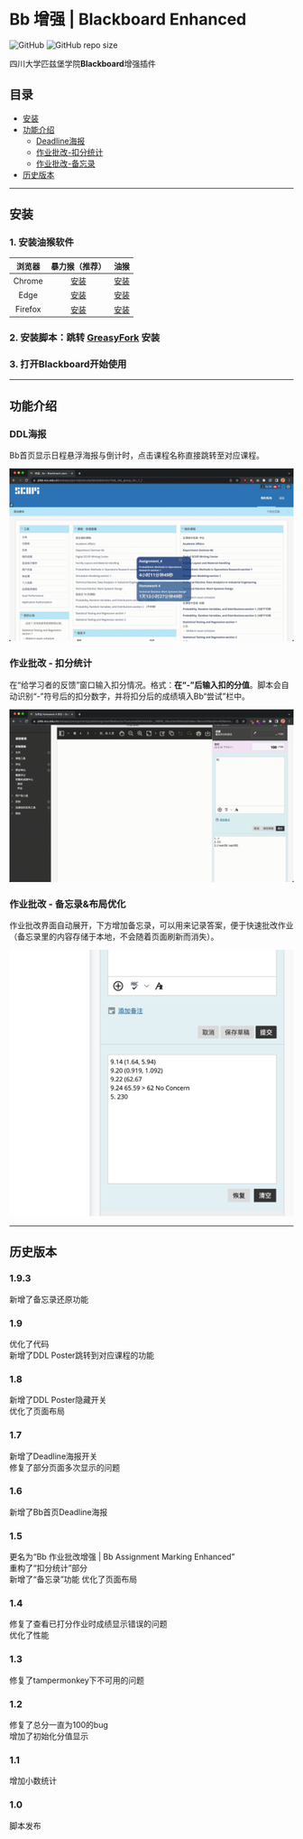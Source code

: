 # Bb 增强 | Blackboard Enhanced

![GitHub](https://img.shields.io/github/license/sitdownkevin/Blackboard-Enhanced)
![GitHub repo size](https://img.shields.io/github/repo-size/sitdownkevin/Blackboard-Enhanced)

 四川大学匹兹堡学院**Blackboard**增强插件
## 目录

* [安装](#安装)
* [功能介绍](#功能介绍)
  * [Deadline海报](#ddl海报)
  * [作业批改-扣分统计](#作业批改---扣分统计)
  * [作业批改-备忘录](#作业批改---备忘录布局优化)
* [历史版本](#历史版本)

****
## 安装 <a name="p1"></a>

### 1. 安装油猴软件
<div align="center">

  |浏览器|暴力猴（推荐）|油猴|
  |:---:|:----:|:-----:|
  |Chrome| [安装](https://chrome.google.com/webstore/detail/violentmonkey/jinjaccalgkegednnccohejagnlnfdag?hl=zh-CN)|[安装](https://chrome.google.com/webstore/detail/tampermonkey/dhdgffkkebhmkfjojejmpbldmpobfkfo?hl=zh-CN)|
  |Edge|[安装](https://microsoftedge.microsoft.com/addons/detail/%E6%9A%B4%E5%8A%9B%E7%8C%B4/eeagobfjdenkkddmbclomhiblgggliao?hl=zh-CN)|[安装](https://microsoftedge.microsoft.com/addons/detail/tampermonkey/iikmkjmpaadaobahmlepeloendndfphd)|
  |Firefox|[安装](https://addons.mozilla.org/en-US/firefox/addon/violentmonkey/)|[安装](https://addons.mozilla.org/en-US/firefox/addon/tampermonkey/?utm_source=addons.mozilla.org&utm_medium=referral&utm_content=search)|

 </div>



### 2. 安装脚本：跳转 [**GreasyFork**](https://greasyfork.org/zh-CN/scripts/462240-bb%E8%AE%A1%E7%AE%97%E5%88%86%E6%95%B0) 安装

### 3. 打开**Blackboard**开始使用

****
## 功能介绍 <a name="p2"></a>
### DDL海报
Bb首页显示日程悬浮海报与倒计时，点击课程名称直接跳转至对应课程。

<div align="center">

 <img src="demo/deadline_poster.gif" alt="deadline_poster">

</div>

### 作业批改 - 扣分统计
在“给学习者的反馈”窗口输入扣分情况。格式：**在“-”后输入扣的分值**。脚本会自动识别“-”符号后的扣分数字，并将扣分后的成绩填入Bb“尝试”栏中。

<div align="center">

<img src="demo/assignment_autocount.gif"    alt="assignment_autocount">
 
</div>
 
### 作业批改 - 备忘录&布局优化
作业批改界面自动展开，下方增加备忘录，可以用来记录答案，便于快速批改作业（备忘录里的内容存储于本地，不会随着页面刷新而消失）。

<div align="center">

<img src="demo/assignment_memo.png"    alt="assignment_memo">

</div>

****
## 历史版本 <a name="p3"></a>
### 1.9.3
新增了备忘录还原功能

### 1.9
优化了代码<br>
新增了DDL Poster跳转到对应课程的功能

### 1.8
新增了DDL Poster隐藏开关<br>
优化了页面布局

### 1.7
新增了Deadline海报开关<br>
修复了部分页面多次显示的问题


### 1.6
新增了Bb首页Deadline海报

### 1.5
更名为“Bb 作业批改增强 | Bb Assignment Marking Enhanced”<br>
重构了“扣分统计”部分<br>
新增了“备忘录”功能
优化了页面布局

### 1.4
修复了查看已打分作业时成绩显示错误的问题 <br>
优化了性能

### 1.3
修复了tampermonkey下不可用的问题

### 1.2
修复了总分一直为100的bug <br>
增加了初始化分值显示

### 1.1
增加小数统计

### 1.0
脚本发布


